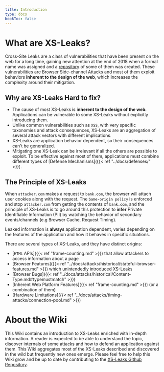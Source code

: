 ```yaml
---
title: Introduction
type: docs
bookToc: false
---
```


# What are XS-Leaks?

Cross-Site Leaks are a class of vulnerabilities that have been present on the web for a long time, gaining new attention at the end of 2018 when a formal name was assigned and a [repository](https://github.com/xsleaks/xsleaks/wiki/Browser-Side-Channels) of some of them was created. These vulnerabilities are Browser Side-channel Attacks and most of them exploit behaviors **inherent to the design of the web**, which increases the complexity around their mitigation.

## Why are XS-Leaks Hard to fix?

- The cause of most XS-Leaks is **inherent to the design of the web**. Applications can be vulnerable to some XS-Leaks without explicitly introducing them.
- Unlike common vulnerabilities such as `XSS`, with very specific taxonomies and attack consequences, XS-Leaks are an aggregation of several attack vectors with different implications.
- XS-Leaks are application behavior dependent, so their consequences can't be generalized.
- Mitigating one XS-Leak can be irrelevant if all the others are possible to exploit. To be effective against most of them, applications must combine different types of [Defense Mechanisms]({{< ref "../docs/defenses/" >}}).

## The Principle of XS-Leaks

When `attacker.com` makes a request to `bank.com`, the browser will attach user cookies along with the request. The `Same-origin policy` is enforced and stop `attacker.com` from getting the contents of `bank.com`, and the principle of XS-Leaks is to go around this protection to **infer** Private Identifiable Information (PII) by watching the behavior of secondary events/channels (e.g Browser Cache, Request Timing).

Leaked information is **always** application dependent, varies depending on the features of the application and how it behaves in specific situations.

There are several types of XS-Leaks, and they have distinct origins:

- [`HTML` APIs]({{< ref "frame-counting.md" >}}) that allow attackers to access information about a page
- [Browser Features]({{< ref "../docs/attacks/historical/stateful-browser-features.md" >}}) which unintendedly introduced XS-Leaks
- [Browser Bugs]({{< ref "../docs/attacks/historical/Content-Type.md#typemustmatch" >}})
- [Inherent Web Platform Features]({{< ref "frame-counting.md" >}}) (or a combination of them)
- [Hardware Limitations]({{< ref "../docs/attacks/timing-attacks/connection-pool.md" >}})

# About the Wiki

This Wiki contains an introduction to XS-Leaks enriched with in-depth information. A reader is expected to be able to understand the topic, discover internals of some attacks and how to defend an application against them.
This Wiki aggregates most of the XS-Leaks described and discovered in the wild but frequently new ones emerge. Please feel free to help this Wiki grow and be up to date by contributing to the [XS-Leaks Github Repository](https://github.com/xsleaks/wiki).
